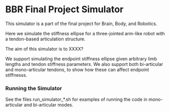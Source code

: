 # BBR Final Project Simulator
This simulator is a part of the final project for Brain, Body, and Robotics.

Here we simulate the stiffness ellipse for a three-jointed arm-like robot with a tendon-based articulation structure.

The aim of this simulator is to XXXX?

We support simulating the endpoint stiffness ellipse given arbitrary limb lengths and tendon stiffness parameters. We also support both bi-articular and mono-articular tendons, to show how these can affect endpoint stiffnesss.

### Running the Simulator

See the files run_simulator_*.sh for examples of running the code in mono-articular and bi-articular modes.